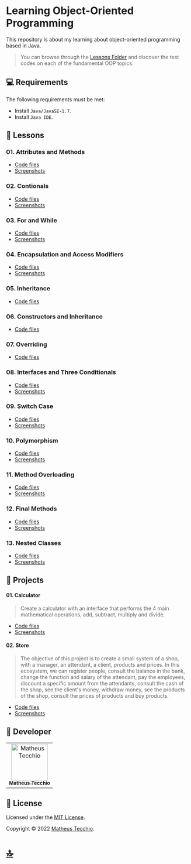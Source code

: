 # Learning Object-Oriented Programming
This repository is about my learning about object-oriented programming based in Java.

> You can browse through the [Lessons Folder](./Lessons) and discover the test codes on each of the fundamental OOP topics.

## 💻 Requirements

The following requirements must be met:

* Install `Java/JavaSE-1.7`.
* Install `Java IDE`.







## 📖 Lessons
### 01. Attributes and Methods
* [Code files](./Lessons/01-Attributes-and-Methods/src/calc/)
* [Screenshots](./Lessons/01-Attributes-and-Methods/Screenshots/)
### 02. Contionals
* [Code files](./Lessons/02-Conditionals/src/situation/)
* [Screenshots](./Lessons/02-Conditionals/Screenshots/)
### 03. For and While
* [Code files](./Lessons/03-For-and-While/src/)
* [Screenshots](./Lessons/03-For-and-While/Screenshots/)
### 04. Encapsulation and Access Modifiers
* [Code files](./Lessons/04-Encapsulation-and-Access-Modifiers/src/calc/)
* [Screenshots](./Lessons/04-Encapsulation-and-Access-Modifiers/Screenshots/)
### 05. Inheritance
* [Code files](./Lessons/05-Inheritance/src/registration/)
### 06. Constructors and Inheritance
* [Code files](./Lessons/06-Constructors-and-Inheritance/src/association/)
### 07. Overriding
* [Code files](./Lessons/07-Overriding/src/calculator/)
### 08. Interfaces and Three Conditionals
* [Code files](./Lessons/08-Interfaces-and-Three-Conditionals/src/Calculator/)
* [Screenshots](./Lessons/08-Interfaces-and-Three-Conditionals/Screenshots/)
### 09. Switch Case
* [Code files](./Lessons/09-Switch-Case/src/weekDay/)
* [Screenshots](./Lessons/09-Switch-Case/Screenshots/)
### 10. Polymorphism
* [Code files](./Lessons/10-Polymorphism/src/polymorphism/)
* [Screenshots](./Lessons/10-Polymorphism/Screenshots/)
### 11. Method Overloading
* [Code files](./Lessons/11-Method-Overloadind/src/calculator/)
* [Screenshots](./Lessons/11-Method-Overloadind/Screenshots/)
### 12. Final Methods
* [Code files](./Lessons/12-Final-Methods/src/finalmethods/)
* [Screenshots](./Lessons/12-Final-Methods/Screenshots/)
### 13. Nested Classes
* [Code files](./Lessons/13-Nested-Classes/src/calculator/)
* [Screenshots](./Lessons/13-Nested-Classes/Screenshots/)

## 📐 Projects
#### 01. Calculator
> Create a calculator with an interface that performs the 4 main mathematical operations, add, subtract, multiply and divide.
* [Code files](./Calculator-Project/src/calculator/)
* [Screenshots](./Calculator-Project/Screenshots/)
#### 02. Store
> The objective of this project is to create a small system of a shop, with a manager, an attendant, a client, products and prices. In this ecosystem, we can register people, consult the balance in the bank, change the function and salary of the attendant, pay the employees, discount a specific amount from the attendants, consult the cash of the shop, see the client's money, withdraw money, see the products of the shop, consult the prices of products and buy products.
* [Code files](./Store-Project/src/store/)
* [Screenshots](./Store-Project/Screenshots/)



## 📛 Developer

<table>
  <tr>
    <td align="center">
      <a href="#">
        <img src="https://avatars.githubusercontent.com/u/52295230?v=4" width="100px;" alt="Matheus Tecchio"/><br>
        <sub>
          <b>Matheus Tecchio</b>
        </sub>
      </a>
    </td>
</table>
  
## 📝 License

Licensed under the  [MIT License](./LICENSE).

Copyright © 2022 [Matheus Tecchio](https://github.com/matheustecchio).

# [🔝](#learning-object-oriented-programming)
